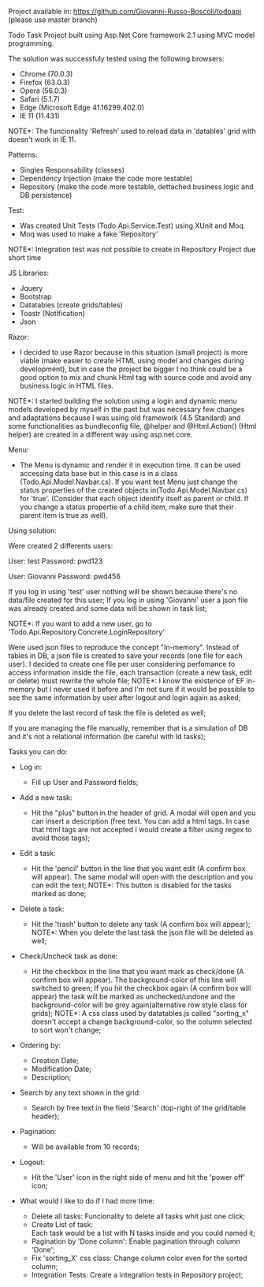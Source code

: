 Project available in:
https://github.com/Giovanni-Russo-Boscoli/todoapi (please use master branch)

Todo Task Project built using Asp.Net Core framework 2.1 using MVC model programming.

The solution was successfuly tested using the following browsers:
- Chrome (70.0.3)
- Firefox (63.0.3)
- Opera (56.0.3)
- Safari (5.1.7)
- Edge (Microsoft Edge 41.16299.402.0)
- IE 11 (11.431)

NOTE*: The funcionality 'Refresh' used to reload data in 'datables' grid with  doesn't work in IE 11.

Patterns:
- Singles Responsability (classes)
- Dependency Injection (make the code more testable)
- Repository (make the code more testable, dettached business logic and DB persistence)

Test:
- Was created Unit Tests (Todo.Api.Service.Test) using XUnit and Moq.
- Moq was used to make a fake 'Repository'

NOTE*: Integration test was not possible to create in Repository Project due short time

JS Libraries:
- Jquery
- Bootstrap
- Datatables (create grids/tables)
- Toastr (Notification)
- Json

Razor:
- I decided to use Razor because in this situation (small project) is more viable (make easier to create HTML using model and changes during development), but in case the project be bigger I no think could be a good option to mix and chunk Html tag with source code and avoid any business logic in HTML files.

NOTE*: I started building the solution using a login and dynamic menu models developed by myself in the past but was necessary few changes and adaptations because I was using old framework (4.5 Standard) and some functionalities as bundleconfig file, @helper and @Html.Action() (Html helper) are created in a different way using asp.net core.

Menu:
 - The Menu is dynamic and render it in execution time. It can be used accessing data base but in this case is in a class (Todo.Api.Model.Navbar.cs). If you want test Menu just change the status properties of the created objects in(Todo.Api.Model.Navbar.cs) for 'true'. (Consider that each object identify itself as parent or child. If you change a status propertie of a child item, make sure that their parent item is true as well).


Using solution:

Were created 2 differents users:

User: test
Password: pwd123

User: Giovanni
Password: pwd456

If you log in using 'test' user nothing will be shown because there's no data/file created for this user;
If you log in using 'Giovanni' user a json file was already created and some data will be shown in task list;

NOTE*: If you want to add a new user, go to 'Todo.Api.Repository.Concrete.LoginRepository'

Were used json files to reproduce the concept "In-memory". Instead of tables in DB, a json file is created to save your records (one file for each user). I decided to create one file per user considering perfomance to access information inside the file, each transaction (create a new task, edit or delete) must rewrite the whole file;
NOTE*: I know the existence of EF in-memory but I never used it before and I'm not sure if it would be possible to see the same information by user after logout and login again as asked;

If you delete the last record of task the file is deleted as well;

If you are managing the file manually, remember that is a simulation of DB and it's not a relational information (be careful with Id tasks);

Tasks you can do:

- Log in:
	- Fill up User and Password fields;

- Add a new task:
	- Hit the "plus" button in the header of grid. A modal will open and you can insert a description (free text. You can add a html tags. In case that html tags are not accepted I would create a filter using regex to avoid those tags);

- Edit a task:
	- Hit the 'pencil' button in the line that you want edit (A confirm box will appear). The same modal will open with the description and you can edit the text;
	NOTE*: This button is disabled for the tasks marked as done;

- Delete a task:
	- Hit the 'trash' button to delete any task (A confirm box will appear);
	NOTE*: When you delete the last task the json file will be deleted as well;

- Check/Uncheck task as done:
	- Hit the checkbox in the line that you want mark as check/done (A confirm box will appear). The background-color of this line will switched to green;
	If you hit the checkbox again (A confirm box will appear) the task will be marked as unchecked/undone and the background-color will be grey again(alternative row style class for grids);
	NOTE*: A css class used by datatables.js called "sorting_x" doesn't accept a change background-color, so the column selected to sort won't change;

- Ordering by:
	- Creation Date;
	- Modification Date;
	- Description;

- Search by any text shown in the grid:
	- Search by free text in the field 'Search' (top-right of the grid/table header);

- Pagination: 
	- Will be available from 10 records;

- Logout:
	- Hit the 'User' icon in the right side of menu and hit the 'power off' icon;


- What would I like to do if I had more time:
	- Delete all tasks:
		Funcionality to delete all tasks whit just one click;
	- Create List of task:	
		Each task would be a list with N tasks inside and you could named it;
	- Pagination by 'Done column':
		Enable pagination through column 'Done';
	- Fix 'sorting_X' css class:
		Change column color even for the sorted column;
	- Integration Tests:
		Create a integration tests in Repository project;
